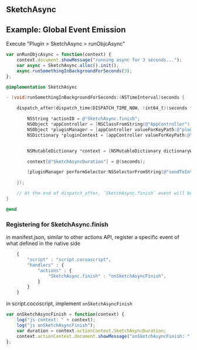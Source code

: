 SketchAsync
---

## Example: Global Event Emission

Execute "Plugin > SketchAsync > runObjcAsync"

```javascript
var onRunObjcAsync = function(context) {
    context.document.showMessage("running async for 3 seconds...");
    var async = SketchAsync.alloc().init();
    async.runSomethingInBackgroundForSeconds(3);
};
```

```objective-c
@implementation SketchAsync

- (void)runSomethingInBackgroundForSeconds:(NSTimeInterval)seconds {

    dispatch_after(dispatch_time(DISPATCH_TIME_NOW, (int64_t)(seconds * NSEC_PER_SEC)), dispatch_get_main_queue(), ^{

        NSString *actionID = @"SketchAsync.finish";
        NSObject *appController = [NSClassFromString(@"AppController") valueForKeyPath:@"sharedInstance"];
        NSObject *pluginManager = [appController valueForKeyPath:@"pluginManager"];
        NSDictionary *pluginContext = [appController valueForKeyPath:@"pluginContext"];


        NSMutableDictionary *context = [NSMutableDictionary dictionaryWithDictionary:pluginContext];

        context[@"SketchAsyncDuration"] = @(seconds);

        [pluginManager performSelector:NSSelectorFromString(@"sendToInterestedCommandsActionWithID:context:") withObject:actionID withObject:context];

    });

    // At the end of dispatch_after, `SketchAsync.finish` event will be emitted
}

@end
```

### Registering for SketchAsync.finish

in manifest.json, similar to other actions API, register a specific event of what defined in the native side

```javascript
    {
        "script" : "script.cocoascript",
        "handlers" : {
            "actions" : {
                "SketchAsync.finish" : "onSketchAsyncFinish",
            }
        }
    }
```

in script.cocoscript, implement `onSketchAsyncFinish`

```javascript
var onSketchAsyncFinish = function(context) {
    log("js context: " + context);
    log("js onSketchAsyncFinish");
    var duration = context.actionContext.SketchAsyncDuration;
    context.actionContext.document.showMessage("onSketchAsyncFinish: " + duration + " seconds");
};
```


